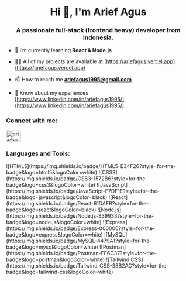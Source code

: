 <h1 align="center">Hi 👋, I'm Arief Agus</h1>
<h3 align="center">A passionate full-stack (frontend heavy) developer from Indonesia.</h3>

- 🌱 I’m currently learning **React & Node.js**

- 👨‍💻 All of my projects are available at [https://ariefagus.vercel.app](https://ariefagus.vercel.app)

- 📫 How to reach me **ariefagus1995@gmail.com**

- 📄 Know about my experiences [https://www.linkedin.com/in/ariefagus1995/](https://www.linkedin.com/in/ariefagus1995/)

<h3 align="left">Connect with me:</h3>
<p align="left">
<a href="https://linkedin.com/in/ariefagus1995" target="blank"><img align="center" src="https://raw.githubusercontent.com/rahuldkjain/github-profile-readme-generator/master/src/images/icons/Social/linked-in-alt.svg" alt="ariefagus1995" height="30" width="40" /></a>
</p>

<h3 align="left">Languages and Tools:</h3>
![HTML5](https://img.shields.io/badge/HTML5-E34F26?style=for-the-badge&logo=html5&logoColor=white) ![CSS3](https://img.shields.io/badge/CSS3-1572B6?style=for-the-badge&logo=css3&logoColor=white)
![JavaScript](https://img.shields.io/badge/JavaScript-F7DF1E?style=for-the-badge&logo=javascript&logoColor=black)
![React](https://img.shields.io/badge/React-61DAFB?style=for-the-badge&logo=react&logoColor=black)
![Node.js](https://img.shields.io/badge/Node.js-339933?style=for-the-badge&logo=node.js&logoColor=white)
![Express](https://img.shields.io/badge/Express-000000?style=for-the-badge&logo=express&logoColor=white)
![MySQL](https://img.shields.io/badge/MySQL-4479A1?style=for-the-badge&logo=mysql&logoColor=white)
![Postman](https://img.shields.io/badge/Postman-FF6C37?style=for-the-badge&logo=postman&logoColor=white)
![Tailwind CSS](https://img.shields.io/badge/Tailwind_CSS-38B2AC?style=for-the-badge&logo=tailwind-css&logoColor=white)
